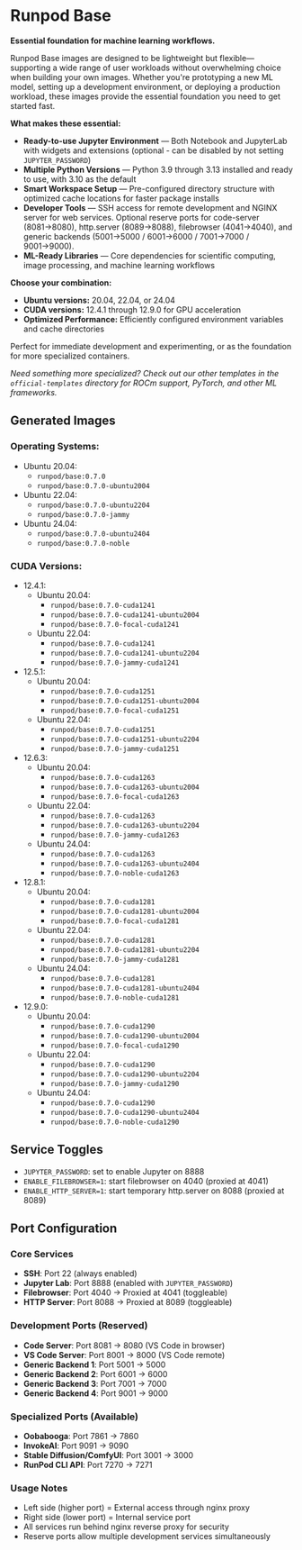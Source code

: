 <h1>Runpod Base</h1>

**Essential foundation for machine learning workflows.**

Runpod Base images are designed to be lightweight but flexible—supporting a wide range of user workloads without overwhelming choice when building your own images. Whether you're prototyping a new ML model, setting up a development environment, or deploying a production workload, these images provide the essential foundation you need to get started fast.

**What makes these essential:**
- **Ready-to-use Jupyter Environment** — Both Notebook and JupyterLab with widgets and extensions (optional - can be disabled by not setting `JUPYTER_PASSWORD`)
- **Multiple Python Versions** — Python 3.9 through 3.13 installed and ready to use, with 3.10 as the default
- **Smart Workspace Setup** — Pre-configured directory structure with optimized cache locations for faster package installs
- **Developer Tools** — SSH access for remote development and NGINX server for web services. Optional reserve ports for code-server (8081→8080), http.server (8089→8088), filebrowser (4041→4040), and generic backends (5001→5000 / 6001→6000 / 7001→7000 / 9001→9000).
- **ML-Ready Libraries** — Core dependencies for scientific computing, image processing, and machine learning workflows

**Choose your combination:**
- **Ubuntu versions:** 20.04, 22.04, or 24.04
- **CUDA versions:** 12.4.1 through 12.9.0 for GPU acceleration
- **Optimized Performance:** Efficiently configured environment variables and cache directories

Perfect for immediate development and experimenting, or as the foundation for more specialized containers.

*Need something more specialized? Check out our other templates in the `official-templates` directory for ROCm support, PyTorch, and other ML frameworks.*

<div class="base-images">

## Generated Images

### Operating Systems:
- Ubuntu 20.04:
    - `runpod/base:0.7.0`
    - `runpod/base:0.7.0-ubuntu2004`
- Ubuntu 22.04:
    - `runpod/base:0.7.0-ubuntu2204`
    - `runpod/base:0.7.0-jammy`
- Ubuntu 24.04:
    - `runpod/base:0.7.0-ubuntu2404`
    - `runpod/base:0.7.0-noble`

### CUDA Versions:
- 12.4.1:
    - Ubuntu 20.04:
        - `runpod/base:0.7.0-cuda1241`
        - `runpod/base:0.7.0-cuda1241-ubuntu2004`
        - `runpod/base:0.7.0-focal-cuda1241`
    - Ubuntu 22.04:
        - `runpod/base:0.7.0-cuda1241`
        - `runpod/base:0.7.0-cuda1241-ubuntu2204`
        - `runpod/base:0.7.0-jammy-cuda1241`
- 12.5.1:
    - Ubuntu 20.04:
        - `runpod/base:0.7.0-cuda1251`
        - `runpod/base:0.7.0-cuda1251-ubuntu2004`
        - `runpod/base:0.7.0-focal-cuda1251`
    - Ubuntu 22.04:
        - `runpod/base:0.7.0-cuda1251`
        - `runpod/base:0.7.0-cuda1251-ubuntu2204`
        - `runpod/base:0.7.0-jammy-cuda1251`
- 12.6.3:
    - Ubuntu 20.04:
        - `runpod/base:0.7.0-cuda1263`
        - `runpod/base:0.7.0-cuda1263-ubuntu2004`
        - `runpod/base:0.7.0-focal-cuda1263`
    - Ubuntu 22.04:
        - `runpod/base:0.7.0-cuda1263`
        - `runpod/base:0.7.0-cuda1263-ubuntu2204`
        - `runpod/base:0.7.0-jammy-cuda1263`
    - Ubuntu 24.04:
        - `runpod/base:0.7.0-cuda1263`
        - `runpod/base:0.7.0-cuda1263-ubuntu2404`
        - `runpod/base:0.7.0-noble-cuda1263`
- 12.8.1:
    - Ubuntu 20.04:
        - `runpod/base:0.7.0-cuda1281`
        - `runpod/base:0.7.0-cuda1281-ubuntu2004`
        - `runpod/base:0.7.0-focal-cuda1281`
    - Ubuntu 22.04:
        - `runpod/base:0.7.0-cuda1281`
        - `runpod/base:0.7.0-cuda1281-ubuntu2204`
        - `runpod/base:0.7.0-jammy-cuda1281`
    - Ubuntu 24.04:
        - `runpod/base:0.7.0-cuda1281`
        - `runpod/base:0.7.0-cuda1281-ubuntu2404`
        - `runpod/base:0.7.0-noble-cuda1281`
- 12.9.0:
    - Ubuntu 20.04:
        - `runpod/base:0.7.0-cuda1290`
        - `runpod/base:0.7.0-cuda1290-ubuntu2004`
        - `runpod/base:0.7.0-focal-cuda1290`
    - Ubuntu 22.04:
        - `runpod/base:0.7.0-cuda1290`
        - `runpod/base:0.7.0-cuda1290-ubuntu2204`
        - `runpod/base:0.7.0-jammy-cuda1290`
    - Ubuntu 24.04:
        - `runpod/base:0.7.0-cuda1290`
        - `runpod/base:0.7.0-cuda1290-ubuntu2404`
        - `runpod/base:0.7.0-noble-cuda1290`
</div>

## Service Toggles

- `JUPYTER_PASSWORD`: set to enable Jupyter on 8888
- `ENABLE_FILEBROWSER=1`: start filebrowser on 4040 (proxied at 4041)
- `ENABLE_HTTP_SERVER=1`: start temporary http.server on 8088 (proxied at 8089)

## Port Configuration

### Core Services
- **SSH**: Port 22 (always enabled)
- **Jupyter Lab**: Port 8888 (enabled with `JUPYTER_PASSWORD`)
- **Filebrowser**: Port 4040 → Proxied at 4041 (toggleable)
- **HTTP Server**: Port 8088 → Proxied at 8089 (toggleable)

### Development Ports (Reserved)
- **Code Server**: Port 8081 → 8080 (VS Code in browser)
- **VS Code Server**: Port 8001 → 8000 (VS Code remote)
- **Generic Backend 1**: Port 5001 → 5000
- **Generic Backend 2**: Port 6001 → 6000  
- **Generic Backend 3**: Port 7001 → 7000
- **Generic Backend 4**: Port 9001 → 9000

### Specialized Ports (Available)
- **Oobabooga**: Port 7861 → 7860
- **InvokeAI**: Port 9091 → 9090
- **Stable Diffusion/ComfyUI**: Port 3001 → 3000
- **RunPod CLI API**: Port 7270 → 7271

### Usage Notes
- Left side (higher port) = External access through nginx proxy
- Right side (lower port) = Internal service port
- All services run behind nginx reverse proxy for security
- Reserve ports allow multiple development services simultaneously

